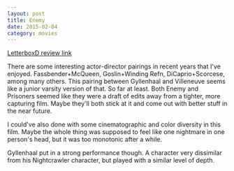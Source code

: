 ```yaml
---
layout: post
title: Enemy 
date: 2015-02-04
category: movies
---
```

 
[LetterboxD review link](http://letterboxd.com/samarthbhaskar/film/enemy/)

 There are some interesting actor-director pairings in recent years that I've enjoyed. Fassbender+McQueen, Goslin+Winding Refn, DiCaprio+Scorcese, among many others. This pairing between Gyllenhaal and Villeneuve seems like a junior varsity version of that. So far at least. Both Enemy and Prisoners seemed like they were a draft of edits away from a tighter, more capturing film. Maybe they'll both stick at it and come out with better stuff in the near future.

I could've also done with some cinematographic and color diversity in this film. Maybe the whole thing was supposed to feel like one nightmare in one person's head, but it was too monotonic after a while. 

Gyllenhaal put in a strong performance though. A character very dissimilar from his Nightcrawler character, but played with a similar level of depth.
